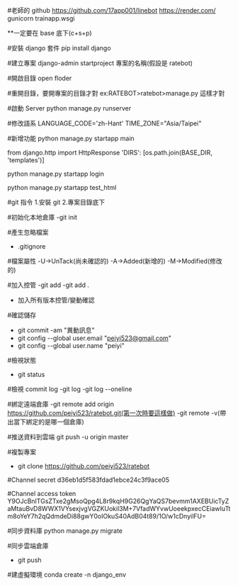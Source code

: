 #老師的 github
https://github.com/17app001/linebot
https://render.com/
gunicorn trainapp.wsgi

\*\*一定要在 base 底下(c+s+p)

#安裝 django 套件
pip install django

#建立專案
django-admin startproject 專案的名稱(假設是 ratebot)

#開啟目錄
open floder

#重開目錄，要開專案的目錄才對
ex:RATEBOT>ratebot>manage.py
這樣才對

#啟動 Server
python manage.py runserver

#修改語系
LANGUAGE_CODE='zh-Hant'
TIME_ZONE="Asia/Taipei"

#新增功能
python manage.py startapp main

from django.http import HttpResponse
'DIRS': [os.path.join(BASE_DIR, 'templates')]

python manage.py startapp login

python manage.py startapp test_html

#git 指令 1.安裝 git 2.專案目錄底下

#初始化本地倉庫
-git init

#產生忽略檔案

- .gitignore

#檔案屬性
-U->UnTack(尚未確認的)
-A->Added(新增的)
-M->Modified(修改的)

#加入控管
-git add<filename>
-git add .  
 - 加入所有版本控管/變動確認

#確認儲存

- git commit -am "異動訊息"
- git config --global user.email "peiyi523@gmail.com"
- git config --global user.name "peiyi"

#檢視狀態

- git status

#檢視 commit log
-git log
-git log --oneline

#綁定遠端倉庫
-git remote add origin https://github.com/peiyi523/ratebot.git(第一次時要這樣做)
-git remote -v(帶出當下綁定的是哪一個倉庫)

#推送資料到雲端
git push -u origin master

#複製專案

- git clone https://github.com/peiyi523/ratebot

#Channel secret
d36eb1d5f583fdad1ebce24c3f9ace05

#Channel access token
Y9OJcBnITGsZTxe2gMsoQpg4L8r9kqH9G26QgYaQS7bevmm1AXEBUicTyZaMtauBvD8WWX1VYsexjvgVGZKUokil3M+7VfadWYvwUoeekpxecCEiawIuTtm8oYeY7h2qQdmdeDi88gwY0oIOkuS40AdB04t89/1O/w1cDnyilFU=

#同步資料庫
python manage.py migrate

#同步雲端倉庫

- git push

#建虛擬環境
conda create -n django_env
